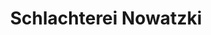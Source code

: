 ---
title: "Schlachterei Nowatzki"
url: /henstedt-ulzburg/schlachterei-nowatzki/
shop: Metzgerei
---